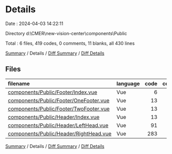 # Details

Date : 2024-04-03 14:22:11

Directory d:\\CMER\\new-vision-center\\components\\Public

Total : 6 files,  419 codes, 0 comments, 11 blanks, all 430 lines

[Summary](results.md) / Details / [Diff Summary](diff.md) / [Diff Details](diff-details.md)

## Files
| filename | language | code | comment | blank | total |
| :--- | :--- | ---: | ---: | ---: | ---: |
| [components/Public/Footer/Index.vue](/components/Public/Footer/Index.vue) | Vue | 6 | 0 | 0 | 6 |
| [components/Public/Footer/OneFooter.vue](/components/Public/Footer/OneFooter.vue) | Vue | 13 | 0 | 3 | 16 |
| [components/Public/Footer/TwoFooter.vue](/components/Public/Footer/TwoFooter.vue) | Vue | 13 | 0 | 3 | 16 |
| [components/Public/Header/Index.vue](/components/Public/Header/Index.vue) | Vue | 13 | 0 | 1 | 14 |
| [components/Public/Header/LeftHead.vue](/components/Public/Header/LeftHead.vue) | Vue | 91 | 0 | 2 | 93 |
| [components/Public/Header/RightHead.vue](/components/Public/Header/RightHead.vue) | Vue | 283 | 0 | 2 | 285 |

[Summary](results.md) / Details / [Diff Summary](diff.md) / [Diff Details](diff-details.md)